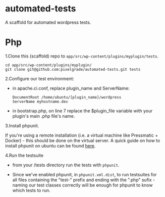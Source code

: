 # automated-tests
A scaffold for automated wordpress tests.

# Php

1.Clone this (scaffold) repo to `app/src/wp-content/plugins/myplugin/tests`.

```
cd app/src/wp-content/plugins/myplugin/
git clone git@github.com:pixelgrade/automated-tests.git tests
```

2.Configure our test environment:

- in apache.ci.conf, replace plugin_name and ServerName:

  ```
  DocumentRoot /home/ubuntu/[plugin_name]/wordpress
  ServerName myhostname.dev
  ```
  
- in bootstrap.php, on line 7 replace the $plugin_file variable with your plugin's main .php file's name.

3.Install phpunit. 

If you're using a remote installation (i.e. a virtual machine like Pressmatic + Docker) - this should be done on the virtual server. A quick guide on how to install phpunit on ubuntu can be found [here](https://github.com/sebastianbergmann/phpunit#installation).

4.Run the testsuite

- from your /tests directory run the tests with `phpunit`. 

* Since we've enabled phpunit, in `phpunit.xml.dist`, to run testsuites for all files containing the "test-" prefix and ending with the ".php" sufix - naming our test classes correctly will be enough for phpunit to know which tests to run.

